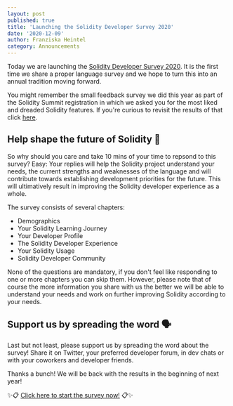 ```yaml
---
layout: post
published: true
title: 'Launching the Solidity Developer Survey 2020'
date: '2020-12-09'
author: Franziska Heintel
category: Announcements
---
```


Today we are launching the
[Solidity Developer Survey 2020](https://docs.google.com/forms/d/e/1FAIpQLSdcTPsWxuXmyG74t_zUI4pYQk1Y7mFcz03Owg4wJqrvRh7SsA/viewform?usp=sf_link).
It is the first time we share a proper language survey and we hope to turn this
into an annual tradition moving forward.

You might remember the small feedback survey we did this year as part of the
Solidity Summit registration in which we asked you for the most liked and
dreaded Solidity features. If you're curious to revisit the results of that
click [here](https://twitter.com/solidity_lang/status/1258432533286584322?s=20).

## Help shape the future of Solidity 🔮

So why should you care and take 10 mins of your time to repsond to this survey?
Easy: Your replies will help the Solidity project understand your needs, the
current strengths and weaknesses of the language and will contribute towards
establishing development priorities for the future. This will ultimatively
result in improving the Solidity developer experience as a whole.

The survey consists of several chapters:

- Demographics
- Your Solidity Learning Journey
- Your Developer Profile
- The Solidity Developer Experience
- Your Solidity Usage
- Solidity Developer Community

None of the questions are mandatory, if you don't feel like responding to one or
more chapters you can skip them. However, please note that of course the more
information you share with us the better we will be able to understand your
needs and work on further improving Solidity according to your needs.

## Support us by spreading the word 🗣️

Last but not least, please support us by spreading the word about the survey!
Share it on Twitter, your preferred developer forum, in dev chats or with your
coworkers and developer friends.

Thanks a bunch! We will be back with the results in the beginning of next year!

✨📋
[Click here to start the survey now!](https://docs.google.com/forms/d/e/1FAIpQLSdcTPsWxuXmyG74t_zUI4pYQk1Y7mFcz03Owg4wJqrvRh7SsA/viewform?usp=sf_link)
📋✨
